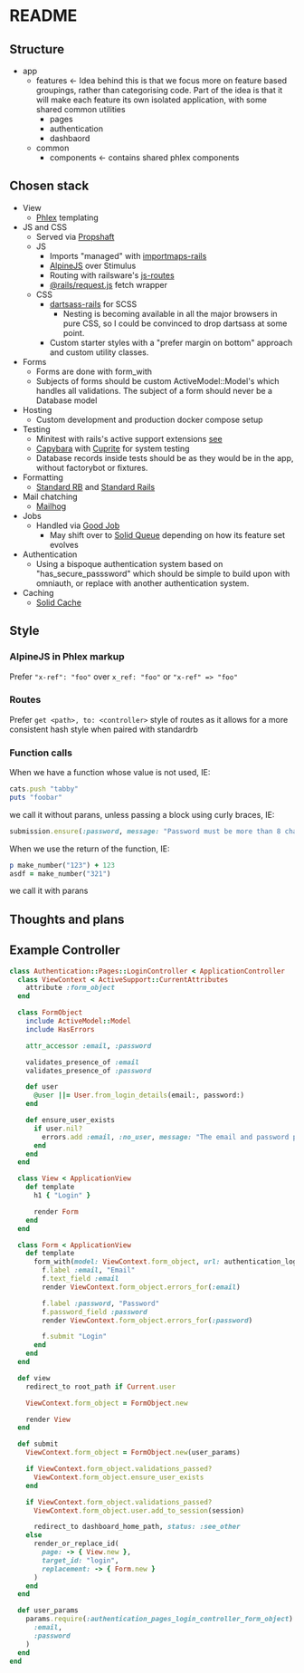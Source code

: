 # README

## Structure

- app
  - features <- Idea behind this is that we focus more on feature based groupings, rather than categorising code. Part
    of the idea is that it will make each feature its own isolated application, with some shared common utilities
    - pages
    - authentication
    - dashbaord
  - common
    - components <- contains shared phlex components

## Chosen stack

- View
  - [Phlex](https://phlex.fun) templating
- JS and CSS
  - Served via [Propshaft](https://github.com/rails/propshaft)
  - JS
    - Imports "managed" with [importmaps-rails](https://github.com/rails/importmap-rails)
    - [AlpineJS](https://alpinejs.dev) over Stimulus
    - Routing with railsware's [js-routes](https://github.com/railsware/js-routes)
    - [@rails/request.js](https://github.com/rails/request.js) fetch wrapper
  - CSS
    - [dartsass-rails](https://github.com/rails/dartsass-rails) for SCSS
      - Nesting is becoming available in all the major browsers in pure CSS, so I could be convinced to drop dartsass at
        some point.
    - Custom starter styles with a "prefer margin on bottom" approach and custom utility classes.
- Forms
  - Forms are done with form_with
  - Subjects of forms should be custom ActiveModel::Model's which handles all validations. The subject of a form should
    never be a Database model
- Hosting
  - Custom development and production docker compose setup
- Testing
  - Minitest with rails's active support extensions [see](https://guides.rubyonrails.org/testing.html)
  - [Capybara](https://github.com/teamcapybara/capybara) with [Cuprite](https://github.com/rubycdp/cuprite) for system testing
  - Database records inside tests should be as they would be in the app, without factorybot or fixtures.
- Formatting
  - [Standard RB](https://github.com/standardrb/standard) and [Standard Rails](https://github.com/standardrb/standard-rails)
- Mail chatching
  - [Mailhog](https://github.com/mailhog/MailHog)
- Jobs
  - Handled via [Good Job](https://github.com/bensheldon/good_job)
    - May shift over to [Solid Queue](https://github.com/basecamp/solid_queue) depending on how its feature set evolves
- Authentication
  - Using a bispoque authentication system based on "has_secure_passsword" which should be simple to build upon with
    omniauth, or replace with another authentication system.
- Caching
  - [Solid Cache](https://github.com/rails/solid_cache)

## Style

### AlpineJS in Phlex markup

Prefer `"x-ref": "foo"` over `x_ref: "foo"` or `"x-ref" => "foo"`

### Routes

Prefer `get <path>, to: <controller>` style of routes as it allows for a more consistent hash style when paired with
standardrb

### Function calls

When we have a function whose value is not used, IE:
```rb
cats.push "tabby"
puts "foobar"
```
we call it without parans, unless passing a block using curly braces, IE:
```rb
submission.ensure(:password, message: "Password must be more than 8 character") { _1.size <= 8 }
```

When we use the return of the function, IE:
```rb
p make_number("123") + 123
asdf = make_number("321")
```
we call it with parans


## Thoughts and plans

## Example Controller
```rb
class Authentication::Pages::LoginController < ApplicationController
  class ViewContext < ActiveSupport::CurrentAttributes
    attribute :form_object
  end

  class FormObject
    include ActiveModel::Model
    include HasErrors

    attr_accessor :email, :password

    validates_presence_of :email
    validates_presence_of :password

    def user
      @user ||= User.from_login_details(email:, password:)
    end

    def ensure_user_exists
      if user.nil?
        errors.add :email, :no_user, message: "The email and password provided did not match our records"
      end
    end
  end

  class View < ApplicationView
    def template
      h1 { "Login" }

      render Form
    end
  end

  class Form < ApplicationView
    def template
      form_with(model: ViewContext.form_object, url: authentication_login_path, id: "login") do |f|
        f.label :email, "Email"
        f.text_field :email
        render ViewContext.form_object.errors_for(:email)

        f.label :password, "Password"
        f.password_field :password
        render ViewContext.form_object.errors_for(:password)

        f.submit "Login"
      end
    end
  end

  def view
    redirect_to root_path if Current.user

    ViewContext.form_object = FormObject.new

    render View
  end

  def submit
    ViewContext.form_object = FormObject.new(user_params)

    if ViewContext.form_object.validations_passed?
      ViewContext.form_object.ensure_user_exists
    end

    if ViewContext.form_object.validations_passed?
      ViewContext.form_object.user.add_to_session(session)

      redirect_to dashboard_home_path, status: :see_other
    else
      render_or_replace_id(
        page: -> { View.new },
        target_id: "login",
        replacement: -> { Form.new }
      )
    end
  end

  def user_params
    params.require(:authentication_pages_login_controller_form_object).permit(
      :email,
      :password
    )
  end
end
```


